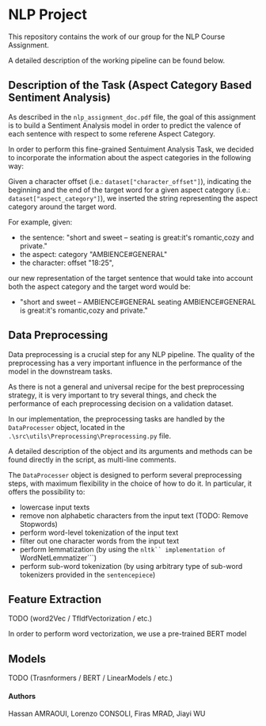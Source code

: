 # **NLP Project**

This repository contains the work of our group for the NLP Course Assignment.

A detailed description of the working pipeline can be found below.

## Description of the Task (**Aspect Category Based Sentiment Analysis**)

As described in the ```nlp_assignment_doc.pdf``` file, the goal of this assignment is to build a Sentiment Analysis model in order to predict the valence of each sentence with respect to some referene Aspect Category.

In order to perform this fine-grained Sentuiment Analysis Task, we decided to incorporate the information about the aspect categories in the following way:

Given a character offset (i.e.: ```dataset["character_offset"]```), indicating the beginning and the end of the target word for a given aspect category (i.e.: ```dataset["aspect_category"]```), we inserted the string representing the aspect category around the target word.

For example, given:
* the sentence: "short and sweet – seating is great:it's romantic,cozy and private." 
* the aspect: category "AMBIENCE#GENERAL" 
* the character: offset "18:25", 

our new representation of the target sentence that would take into account both the aspect category and the target word would be:

* "short and sweet –  AMBIENCE#GENERAL seating AMBIENCE#GENERAL  is great:it's romantic,cozy and private."

## Data Preprocessing

Data preprocessing is a crucial step for any NLP pipeline. The quality of the preprocessing has a very important influence in the performance of the model in the downstream tasks.

As there is not a general and universal recipe for the best preprocessing strategy, it is very important to try several things, and check the performance of each preprocessing decision on a validation dataset.

In our implementation, the preprocessing tasks are handled by the ```DataProcesser``` object, located in the ```.\src\utils\Preprocessing\Preprocessing.py``` file.

A detailed description of the object and its arguments and methods can be found directly in the script, as multi-line comments.

The ```DataProcesser``` object is designed to perform several 
preprocessing steps, with maximum flexibility in the choice of how to do it. In particular, it offers the possibility to:


* lowercase input texts
* remove non alphabetic characters from the input text (TODO: Remove Stopwords)
* perform word-level tokenization of the input text
* filter out one character words from the input text
* perform lemmatization (by using the ```nltk`` implementation of ```WordNetLemmatizer```)
* perform sub-word tokenization (by using arbitrary type of sub-word tokenizers provided in the ```sentencepiece```)


## Feature Extraction

TODO (word2Vec / TfIdfVectorization / etc.)

In order to perform word vectorization, we use a pre-trained BERT model 

## Models

TODO (Trasnformers / BERT / LinearModels / etc.)


#### Authors

Hassan AMRAOUI, Lorenzo CONSOLI, Firas MRAD, Jiayi WU
